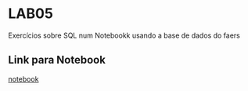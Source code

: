 # LAB05

Exercícios sobre SQL num Notebookk usando a base de dados do faers


## Link para Notebook

[notebook](notebooks/faers-lab-01.ipynb)
